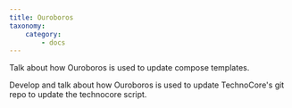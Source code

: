 ```yaml
---
title: Ouroboros
taxonomy:
    category:
        - docs
---
```


Talk about how Ouroboros is used to update compose templates.

Develop and talk about how Ouroboros is used to update TechnoCore's git repo to update the technocore script.